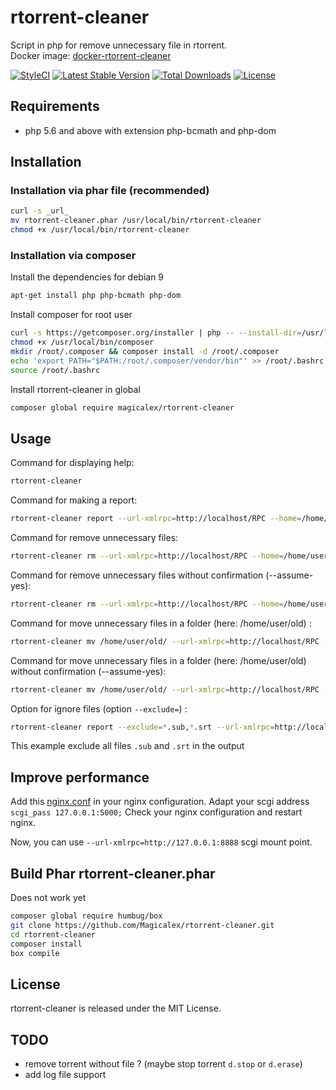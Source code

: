 # rtorrent-cleaner

Script in php for remove unnecessary file in rtorrent.  
Docker image: [docker-rtorrent-cleaner](https://hub.docker.com/r/magicalex/docker-rtorrent-cleaner)

[![StyleCI](https://github.styleci.io/repos/158750704/shield?branch=master)](https://github.styleci.io/repos/158750704)
[![Latest Stable Version](https://poser.pugx.org/magicalex/rtorrent-cleaner/v/stable)](https://packagist.org/packages/magicalex/rtorrent-cleaner)
[![Total Downloads](https://poser.pugx.org/magicalex/rtorrent-cleaner/downloads)](https://packagist.org/packages/magicalex/rtorrent-cleaner)
[![License](https://poser.pugx.org/magicalex/rtorrent-cleaner/license)](https://packagist.org/packages/magicalex/rtorrent-cleaner)

## Requirements

- php 5.6 and above with extension php-bcmath and php-dom

## Installation

### Installation via phar file (recommended)

```sh
curl -s _url_
mv rtorrent-cleaner.phar /usr/local/bin/rtorrent-cleaner
chmod +x /usr/local/bin/rtorrent-cleaner
```

### Installation via composer

Install the dependencies for debian 9
```sh
apt-get install php php-bcmath php-dom
```

Install composer for root user
```sh
curl -s https://getcomposer.org/installer | php -- --install-dir=/usr/local/bin --filename=composer
chmod +x /usr/local/bin/composer
mkdir /root/.composer && composer install -d /root/.composer
echo 'export PATH="$PATH:/root/.composer/vendor/bin"' >> /root/.bashrc
source /root/.bashrc
```

Install rtorrent-cleaner in global
```sh
composer global require magicalex/rtorrent-cleaner
```

## Usage

Command for displaying help:
```sh
rtorrent-cleaner
```

Command for making a report:
```sh
rtorrent-cleaner report --url-xmlrpc=http://localhost/RPC --home=/home/user/torrents
```

Command for remove unnecessary files:
```sh
rtorrent-cleaner rm --url-xmlrpc=http://localhost/RPC --home=/home/user/torrents
```

Command for remove unnecessary files without confirmation (--assume-yes):
```sh
rtorrent-cleaner rm --url-xmlrpc=http://localhost/RPC --home=/home/user/torrents --assume-yes
```

Command for move unnecessary files in a folder (here: /home/user/old) :
```sh
rtorrent-cleaner mv /home/user/old/ --url-xmlrpc=http://localhost/RPC --home=/home/user/torrents
```

Command for move unnecessary files in a folder (here: /home/user/old) without confirmation (--assume-yes):
```sh
rtorrent-cleaner mv /home/user/old/ --url-xmlrpc=http://localhost/RPC --home=/home/user/torrents --assume-yes
```

Option for ignore files (option `--exclude=`) :
```sh
rtorrent-cleaner report --exclude=*.sub,*.srt --url-xmlrpc=http://localhost/RPC --home=/home/user/torrents
```
This example exclude all files `.sub` and `.srt` in the output

## Improve performance

Add this [nginx.conf](https://github.com/Magicalex/rtorrent-cleaner/blob/master/nginx.conf) in your nginx configuration.
Adapt your scgi address `scgi_pass 127.0.0.1:5000;`
Check your nginx configuration and restart nginx.

Now, you can use `--url-xmlrpc=http://127.0.0.1:8888` scgi mount point.

## Build Phar rtorrent-cleaner.phar

Does not work yet

```sh
composer global require humbug/box
git clone https://github.com/Magicalex/rtorrent-cleaner.git
cd rtorrent-cleaner
composer install
box compile
```

## License

rtorrent-cleaner is released under the MIT License.

## TODO

- remove torrent without file ? (maybe stop torrent `d.stop` or `d.erase`)
- add log file support
